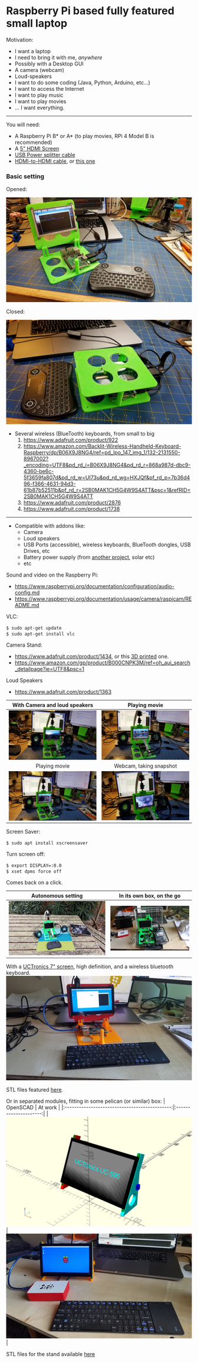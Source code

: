 # Raspberry Pi based fully featured small laptop
Motivation:
- I want a laptop
- I need to bring it with me, _anywhere_
- Possibly with a Desktop GUI
- A camera (webcam)
- Loud-speakers
- I want to do some coding (Java, Python, Arduino, etc...)
- I want to access the Internet
- I want to play music
- I want to play movies
- ... I want everything.

---

You will need:
- A Raspberry Pi B* or A* (to play movies, RPi 4 Model B is recommended)
- A [5" HDMI Screen](https://www.adafruit.com/product/2232)
- [USB Power splitter cable](https://www.adafruit.com/product/3030)
- [HDMI-to-HDMI cable](https://www.adafruit.com/product/2197), or [this one](https://www.adafruit.com/product/2420)

### Basic setting
Opened:

![Open](./images/01.jpg)

Closed:

![Closed](./images/02.jpg)

- Several wireless (BlueTooth) keyboards, from small to big
	1. <https://www.adafruit.com/product/922>
	1. <https://www.amazon.com/Backlit-Wireless-Handheld-Keyboard-Raspberry/dp/B06X9J8NG4/ref=pd_lpo_147_img_1/132-2131550-8967002?_encoding=UTF8&pd_rd_i=B06X9J8NG4&pd_rd_r=868a987d-dbc9-4360-be6c-5f3659fa807d&pd_rd_w=UI73u&pd_rd_wg=HXJQf&pf_rd_p=7b36d496-f366-4631-94d3-61b87b52511b&pf_rd_r=2SB0MAK1CH5G4W9S4ATT&psc=1&refRID=2SB0MAK1CH5G4W9S4ATT>
	1. <https://www.adafruit.com/product/2876>
	1. <https://www.adafruit.com/product/1738>

---

- Compatible with addons like:
	- Camera
	- Loud speakers
	- USB Ports (accessible), wireless keyboards, BlueTooth dongles, USB Drives, etc
	- Battery power supply (from [another project](https://github.com/OlivierLD/3DPrinting/tree/master/OpenSCAD/Battery.Cases), solar etc)
	- etc

Sound and video on the Raspberry Pi:
- <https://www.raspberrypi.org/documentation/configuration/audio-config.md>
- <https://www.raspberrypi.org/documentation/usage/camera/raspicam/README.md>

VLC:
```
$ sudo apt-get update
$ sudo apt-get install vlc
```

Camera Stand:
- <https://www.adafruit.com/product/1434>, or this [3D printed](./stl/cameraStand.v2.full.stl) one.
- <https://www.amazon.com/gp/product/B000CNPK3M/ref=oh_aui_search_detailpage?ie=UTF8&psc=1>

Loud Speakers
- <https://www.adafruit.com/product/1363>

| With Camera and loud speakers | Playing movie           |
|:-----------------------------:|:-----------------------:|
| ![03](./images/03.jpg)        | ![04](./images/04.jpg)  |
| Playing movie                 | Webcam, taking snapshot |
| ![05](./images/05.jpg)        | ![06](./images/06.jpg)  |

Screen Saver:
```
$ sudo apt install xscreensaver
```

Turn screen off:
```
$ export DISPLAY=:0.0
$ xset dpms force off
```
Comes back on a click.

| Autonomous setting     | In its own box, on the go |      
|:----------------------:|:-------------------------:|
| ![07](./images/07.jpg) | ![10](./images/10.jpg)    |


With a [UCTronics 7" screen](https://www.uctronics.com/display/uctronics-7-inch-touch-screen-for-raspberry-pi-1024-600-capacitive-hdmi-lcd-touchscreen-monitor-portable-display-for-pi-4-b-3-b-windows-10-8-7-free-driver.html), high definition, and a wireless bluetooth keyboard.
![08](./images/08.jpg)

STL files featured [here](./stl/raspberry.pi.B.dev.board.7in.screen.stl).

Or in separated modules, fitting in some pelican (or similar) box:
| OpenSCAD                                     | At work                |
|:---------------------------------------------:|:---------------------:|
| ![Screen Stand](./images/ScreenStand7in.png) | ![09](./images/09.jpg) |


STL files for the stand available [here](./stl/ScreenStand7in.full.stl)

